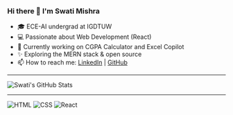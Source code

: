 ### Hi there 👋 I'm Swati Mishra

- 🎓 ECE-AI undergrad at IGDTUW
- 💻 Passionate about Web Development (React)
- 🚀 Currently working on CGPA Calculator and Excel Copilot
- ✨ Exploring the MERN stack & open source
- 📫 How to reach me: [LinkedIn](https://www.linkedin.com/in/swati-mishra-8a5a18259) | [GitHub](https://github.com/SwatiMishra01)

---

![Swati's GitHub Stats](https://github-readme-stats.vercel.app/api?username=SwatiMishra01&show_icons=true&theme=radical)

---
![HTML](https://img.shields.io/badge/-HTML5-orange?style=flat&logo=html5)
![CSS](https://img.shields.io/badge/-CSS3-blue?style=flat&logo=css3)
![React](https://img.shields.io/badge/-React-61DAFB?style=flat&logo=react)

